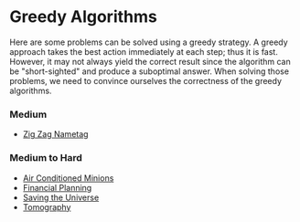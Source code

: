 Greedy Algorithms
=================
Here are some problems can be solved using a greedy strategy. A greedy approach
takes the best action immediately at each step; thus it is fast. However, it
may not always yield the correct result since the algorithm can be
"short-sighted" and produce a suboptimal answer. When solving those problems,
we need to convince ourselves the correctness of the greedy algorithms.

### Medium
- [Zig Zag Nametag](https://open.kattis.com/problems/zigzag)

### Medium to Hard
- [Air Conditioned Minions](https://open.kattis.com/problems/airconditioned)
- [Financial Planning](https://open.kattis.com/problems/financialplanning)
- [Saving the Universe](https://open.kattis.com/problems/savinguniverse)
- [Tomography](https://open.kattis.com/problems/tomography)

